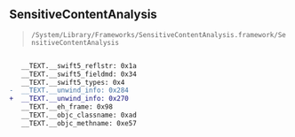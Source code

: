 ## SensitiveContentAnalysis

> `/System/Library/Frameworks/SensitiveContentAnalysis.framework/SensitiveContentAnalysis`

```diff

   __TEXT.__swift5_reflstr: 0x1a
   __TEXT.__swift5_fieldmd: 0x34
   __TEXT.__swift5_types: 0x4
-  __TEXT.__unwind_info: 0x284
+  __TEXT.__unwind_info: 0x270
   __TEXT.__eh_frame: 0x98
   __TEXT.__objc_classname: 0xad
   __TEXT.__objc_methname: 0xe57

```
